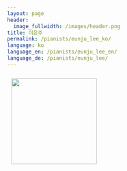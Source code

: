 ```yaml
---
layout: page
header:
  image_fullwidth: /images/header.png
title: 이은주
permalink: /pianists/eunju_lee_ko/
language: ko
language_en: /pianists/eunju_lee_en/
language_de: /pianists/eunju_lee/
---
```


<img src="/images/LeeEunju3.jpg" align="left" width="200px" hspace="10" vspace="10">

